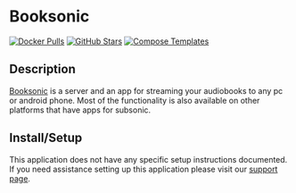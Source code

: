 # Booksonic

[![Docker Pulls](https://img.shields.io/docker/pulls/linuxserver/booksonic?style=flat-square&color=607D8B&label=docker%20pulls&logo=docker)](https://hub.docker.com/r/linuxserver/booksonic)
[![GitHub Stars](https://img.shields.io/github/stars/linuxserver/docker-booksonic?style=flat-square&color=607D8B&label=github%20stars&logo=github)](https://github.com/linuxserver/docker-booksonic)
[![Compose Templates](https://img.shields.io/static/v1?style=flat-square&color=607D8B&label=compose&message=templates)](https://github.com/GhostWriters/DockSTARTer/tree/master/compose/.apps/booksonic)

## Description

[Booksonic](https://booksonic.org/) is a server and an app for streaming your audiobooks to any pc or android phone. Most of the functionality is also available on other platforms that have apps for subsonic.

## Install/Setup

This application does not have any specific setup instructions documented. If you need assistance setting up this application please visit our [support page](https://dockstarter.com/basics/support/).
